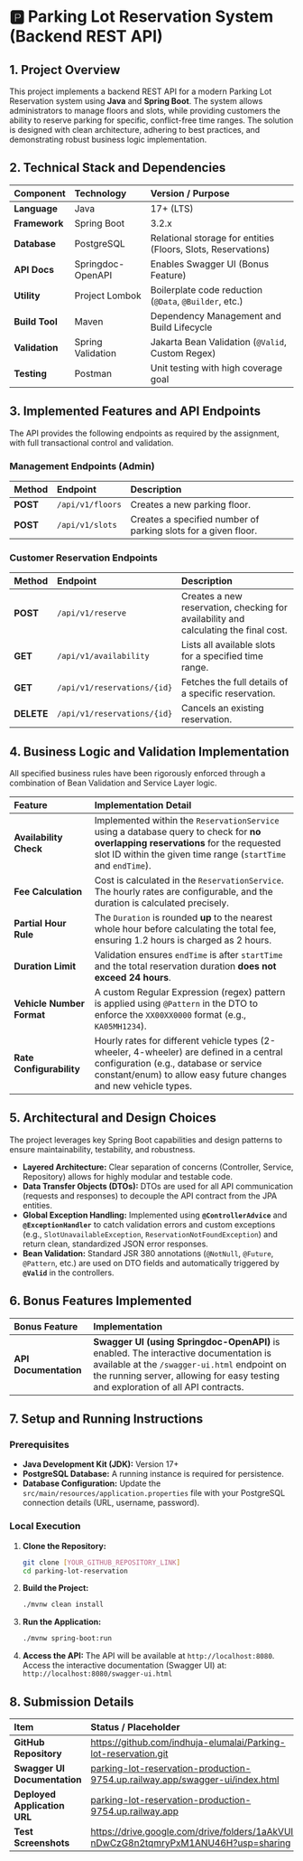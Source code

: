 # 🅿️ Parking Lot Reservation System (Backend REST API)

## 1. Project Overview

This project implements a backend REST API for a modern Parking Lot Reservation system using **Java** and **Spring Boot**. The system allows administrators to manage floors and slots, while providing customers the ability to reserve parking for specific, conflict-free time ranges. The solution is designed with clean architecture, adhering to best practices, and demonstrating robust business logic implementation.

## 2. Technical Stack and Dependencies

| Component | Technology | Version / Purpose |
| :--- | :--- | :--- |
| **Language** | Java | 17+ (LTS) |
| **Framework** | Spring Boot | 3.2.x |
| **Database** | PostgreSQL | Relational storage for entities (Floors, Slots, Reservations) |
| **API Docs** | Springdoc-OpenAPI | Enables Swagger UI (Bonus Feature) |
| **Utility** | Project Lombok | Boilerplate code reduction (`@Data`, `@Builder`, etc.) |
| **Build Tool** | Maven | Dependency Management and Build Lifecycle |
| **Validation** | Spring Validation | Jakarta Bean Validation (`@Valid`, Custom Regex) |
| **Testing** | Postman | Unit testing with high coverage goal |

## 3. Implemented Features and API Endpoints

The API provides the following endpoints as required by the assignment, with full transactional control and validation.

### Management Endpoints (Admin)

| Method | Endpoint | Description |
| :--- | :--- | :--- |
| **POST** | `/api/v1/floors` | Creates a new parking floor. |
| **POST** | `/api/v1/slots` | Creates a specified number of parking slots for a given floor. |

### Customer Reservation Endpoints

| Method | Endpoint | Description |
| :--- | :--- | :--- |
| **POST** | `/api/v1/reserve` | Creates a new reservation, checking for availability and calculating the final cost. |
| **GET** | `/api/v1/availability` | Lists all available slots for a specified time range. |
| **GET** | `/api/v1/reservations/{id}` | Fetches the full details of a specific reservation. |
| **DELETE** | `/api/v1/reservations/{id}` | Cancels an existing reservation. |

## 4. Business Logic and Validation Implementation

All specified business rules have been rigorously enforced through a combination of Bean Validation and Service Layer logic.

| Feature | Implementation Detail |
| :--- | :--- |
| **Availability Check** | Implemented within the `ReservationService` using a database query to check for **no overlapping reservations** for the requested slot ID within the given time range (`startTime` and `endTime`). |
| **Fee Calculation** | Cost is calculated in the `ReservationService`. The hourly rates are configurable, and the duration is calculated precisely. |
| **Partial Hour Rule** | The `Duration` is rounded **up** to the nearest whole hour before calculating the total fee, ensuring 1.2 hours is charged as 2 hours. |
| **Duration Limit** | Validation ensures `endTime` is after `startTime` and the total reservation duration **does not exceed 24 hours**. |
| **Vehicle Number Format** | A custom Regular Expression (regex) pattern is applied using `@Pattern` in the DTO to enforce the `XX00XX0000` format (e.g., `KA05MH1234`). |
| **Rate Configurability** | Hourly rates for different vehicle types (2-wheeler, 4-wheeler) are defined in a central configuration (e.g., database or service constant/enum) to allow easy future changes and new vehicle types. |

## 5. Architectural and Design Choices

The project leverages key Spring Boot capabilities and design patterns to ensure maintainability, testability, and robustness.

* **Layered Architecture:** Clear separation of concerns (Controller, Service, Repository) allows for highly modular and testable code.
* **Data Transfer Objects (DTOs):** DTOs are used for all API communication (requests and responses) to decouple the API contract from the JPA entities.
* **Global Exception Handling:** Implemented using **`@ControllerAdvice`** and **`@ExceptionHandler`** to catch validation errors and custom exceptions (e.g., `SlotUnavailableException`, `ReservationNotFoundException`) and return clean, standardized JSON error responses.
* **Bean Validation:** Standard JSR 380 annotations (`@NotNull`, `@Future`, `@Pattern`, etc.) are used on DTO fields and automatically triggered by **`@Valid`** in the controllers.

## 6. Bonus Features Implemented

| Bonus Feature | Implementation |
| :--- | :--- |
| **API Documentation** | **Swagger UI (using Springdoc-OpenAPI)** is enabled. The interactive documentation is available at the `/swagger-ui.html` endpoint on the running server, allowing for easy testing and exploration of all API contracts. |

## 7. Setup and Running Instructions

### Prerequisites

* **Java Development Kit (JDK):** Version 17+
* **PostgreSQL Database:** A running instance is required for persistence.
* **Database Configuration:** Update the `src/main/resources/application.properties` file with your PostgreSQL connection details (URL, username, password).

### Local Execution

1.  **Clone the Repository:**
    ```bash
    git clone [YOUR_GITHUB_REPOSITORY_LINK]
    cd parking-lot-reservation
    ```

2.  **Build the Project:**
    ```bash
    ./mvnw clean install
    ```

3.  **Run the Application:**
    ```bash
    ./mvnw spring-boot:run
    ```

4.  **Access the API:**
    The API will be available at `http://localhost:8080`.
    Access the interactive documentation (Swagger UI) at:
    `http://localhost:8080/swagger-ui.html`

## 8. Submission Details

| Item | Status / Placeholder |
| :--- | :--- |
| **GitHub Repository** | https://github.com/indhuja-elumalai/Parking-lot-reservation.git |
| **Swagger UI Documentation** | [parking-lot-reservation-production-9754.up.railway.app/swagger-ui/index.html](https://parking-lot-reservation-production-9754.up.railway.app/swagger-ui/index.html) |
| **Deployed Application URL** | [parking-lot-reservation-production-9754.up.railway.app](https://parking-lot-reservation-production-9754.up.railway.app) |
| **Test Screenshots** | https://drive.google.com/drive/folders/1aAkVUIl-nDwCzG8n2tqmryPxM1ANU46H?usp=sharing |
```eof

